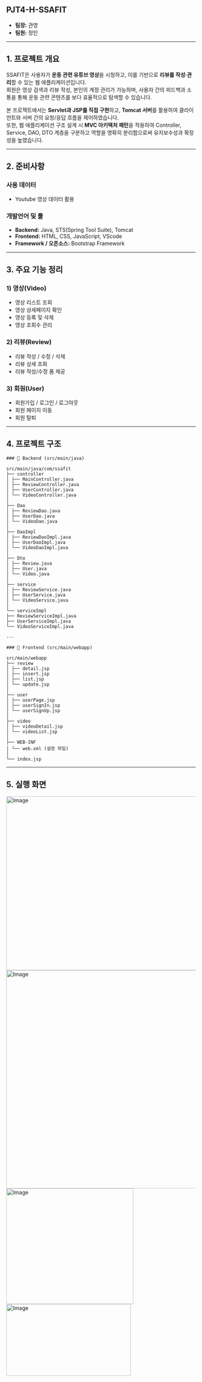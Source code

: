 ## PJT4-H-SSAFIT

- **팀장:** 관영  
- **팀원:** 정인  

---

## 1. 프로젝트 개요
SSAFIT은 사용자가 **운동 관련 유튜브 영상**을 시청하고, 이를 기반으로 **리뷰를 작성·관리**할 수 있는 웹 애플리케이션입니다.  
회원은 영상 검색과 리뷰 작성, 본인의 계정 관리가 가능하며, 사용자 간의 피드백과 소통을 통해 운동 관련 콘텐츠를 보다 효율적으로 탐색할 수 있습니다.  

본 프로젝트에서는 **Servlet과 JSP를 직접 구현**하고, **Tomcat 서버**를 활용하여 클라이언트와 서버 간의 요청/응답 흐름을 제어하였습니다.  
또한, 웹 애플리케이션 구조 설계 시 **MVC 아키텍처 패턴**을 적용하여 Controller, Service, DAO, DTO 계층을 구분하고 역할을 명확히 분리함으로써 유지보수성과 확장성을 높였습니다.


---

## 2. 준비사항

### 사용 데이터
- Youtube 영상 데이터 활용

### 개발언어 및 툴
- **Backend:** Java, STS(Spring Tool Suite), Tomcat  
- **Frontend:** HTML, CSS, JavaScript, VScode  
- **Framework / 오픈소스:** Bootstrap Framework  

---

## 3. 주요 기능 정리

### 1) 영상(Video)
- 영상 리스트 조회
- 영상 상세페이지 확인
- 영상 등록 및 삭제
- 영상 조회수 관리

### 2) 리뷰(Review)
- 리뷰 작성 / 수정 / 삭제
- 리뷰 상세 조회
- 리뷰 작성/수정 폼 제공

### 3) 회원(User)
- 회원가입 / 로그인 / 로그아웃
- 회원 페이지 이동
- 회원 탈퇴

---

## 4. 프로젝트 구조
```
### 📂 Backend (src/main/java)

src/main/java/com/ssafit
├── controller
│ ├── MainController.java
│ ├── ReviewController.java
│ ├── UserController.java
│ └── VideoController.java
│
├── Dao
│ ├── ReviewDao.java
│ ├── UserDao.java
│ └── VideoDao.java
│
├── DaoImpl
│ ├── ReviewDaoImpl.java
│ ├── UserDaoImpl.java
│ └── VideoDaoImpl.java
│
├── Dto
│ ├── Review.java
│ ├── User.java
│ └── Video.java
│
├── service
│ ├── ReviewService.java
│ ├── UserService.java
│ └── VideoService.java
│
└── serviceImpl
├── ReviewServiceImpl.java
├── UserServiceImpl.java
└── VideoServiceImpl.java

---

### 📂 Frontend (src/main/webapp)

src/main/webapp
├── review
│ ├── detail.jsp
│ ├── insert.jsp
│ ├── list.jsp
│ └── update.jsp
│
├── user
│ ├── userPage.jsp
│ ├── userSignIn.jsp
│ └── userSignUp.jsp
│
├── video
│ ├── videoDetail.jsp
│ └── videoList.jsp
│
├── WEB-INF
│ └── web.xml (설정 파일)
│
└── index.jsp
```
---
## 5. 실행 화면
<img width="1219" height="463" alt="Image" src="https://github.com/user-attachments/assets/e1bd289e-41e7-480d-92dc-8f99aaa4d74c" />
<img width="1236" height="581" alt="Image" src="https://github.com/user-attachments/assets/74aebbe4-1e15-436e-8009-4903aca867b7" />
<img width="338" height="308" alt="Image" src="https://github.com/user-attachments/assets/4f72a0df-5c11-41b6-ac36-1a1bf079aa87" />
<img width="331" height="191" alt="Image" src="https://github.com/user-attachments/assets/c225ca91-4f0e-4213-a5a5-7da3301f9f05" />

